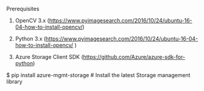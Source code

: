 Prerequisites

1. OpenCV 3.x (https://www.pyimagesearch.com/2016/10/24/ubuntu-16-04-how-to-install-opencv/)

2. Python 3.x (https://www.pyimagesearch.com/2016/10/24/ubuntu-16-04-how-to-install-opencv/ )

3. Azure Storage Client SDK (https://github.com/Azure/azure-sdk-for-python)
  
  $ pip install azure-mgmt-storage   # Install the latest Storage management library

